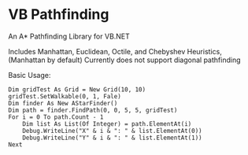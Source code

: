 
# VB Pathfinding
An A* Pathfinding Library for VB.NET

Includes Manhattan, Euclidean, Octile, and Chebyshev Heuristics, (Manhattan by default)
Currently does not support diagonal pathfinding

Basic Usage:
```
Dim gridTest As Grid = New Grid(10, 10)
gridTest.SetWalkable(0, 1, Fale)
Dim finder As New AStarFinder()
Dim path = finder.FindPath(0, 0, 5, 5, gridTest)
For i = 0 To path.Count - 1
    Dim list As List(Of Integer) = path.ElementAt(i)
    Debug.WriteLine("X" & i & ": " & list.ElementAt(0))
    Debug.WriteLine("Y" & i & ": " & list.ElementAt(1))
Next
```
